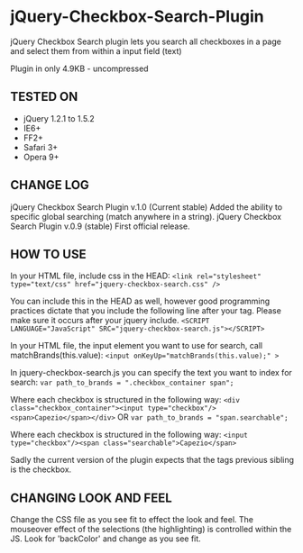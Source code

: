 jQuery-Checkbox-Search-Plugin
=============================

jQuery Checkbox Search plugin lets you search all checkboxes in a page and select them from within a input field (text)

Plugin in only 4.9KB - uncompressed

TESTED ON
---------
- jQuery 1.2.1 to 1.5.2
- IE6+
- FF2+
- Safari 3+
- Opera 9+

CHANGE LOG
----------
jQuery Checkbox Search Plugin v.1.0 (Current stable)
Added the ability to specific global searching (match anywhere in a string).
jQuery Checkbox Search Plugin v.0.9 (stable)
First official release.

HOW TO USE
----------
In your HTML file, include css in the HEAD:
`<link rel="stylesheet" type="text/css" href="jquery-checkbox-search.css" />`

You can include this in the HEAD as well, however good programming
practices dictate that you include the following line after your tag.
Please make sure it occurs after your jquery include.
`<SCRIPT LANGUAGE="JavaScript" SRC="jquery-checkbox-search.js"></SCRIPT>`

In your HTML file, the input element you want to use for search, call matchBrands(this.value):
`<input onKeyUp="matchBrands(this.value);" >`

In jquery-checkbox-search.js you can specify the text you want to index for search:
`var path_to_brands = ".checkbox_container span";`

Where each checkbox is structured in the following way:
`<div class="checkbox_container"><input type="checkbox"/><span>Capezio</span></div>`
OR
`var path_to_brands = "span.searchable";`

Where each checkbox is structured in the following way:
`<input type="checkbox"/><span class="searchable">Capezio</span>`

Sadly the current version of the plugin expects that the tags
previous sibling is the checkbox.

CHANGING LOOK AND FEEL
----------------------
Change the CSS file as you see fit to effect the look and feel.
The mouseover effect of the selections (the highlighting) is controlled within the JS.
Look for 'backColor' and change as you see fit.